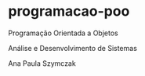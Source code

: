 # programacao-poo
Programação Orientada a Objetos 

Análise e Desenvolvimento de Sistemas 

Ana Paula Szymczak
